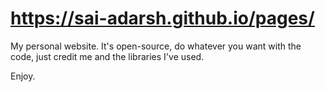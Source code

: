 # https://sai-adarsh.github.io/pages/

My personal website. It's open-source, do whatever you want with the code, just credit me and the libraries I've used.

Enjoy.
